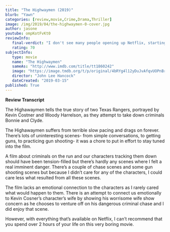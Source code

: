 ```yaml
---
title: "The Highwaymen (2019)"
blurb: "Yawn"
categories: [review,movie,Crime,Drama,Thriller]
image: /img/2019/04/the-highwaymen-0-cover.jpg
author: jasone
youtube: ompKotFvKt0
reviewInfo:
   final-verdict: "I don't see many people opening up Netflix, starting this, and then actually choosing to finish it."
   rating: 70
subjectInfo:
   type: movie
   name: "The Highwaymen"
   sameAs: "http://www.imdb.com/title/tt1860242"
   image: "https://image.tmdb.org/t/p/original/4bRYg4l12yDuJvAfqvUOPnBrxno.jpg"
   director: "John Lee Hancock"
   dateCreated: "2019-03-15"
published: True
---
```


**Review Transcript**

The Highawaymen tells the true story of two Texas Rangers, portrayed by Kevin Costner and Woody Harrelson, as they attempt to take down criminals Bonnie and Clyde.

The Highawaymen suffers from terrible slow pacing and drags on forever. There’s lots of uninteresting scenes- from simple conversations, to getting guns, to practicing gun shooting- it was a chore to put in effort to stay tuned into the film.

A film about criminals on the run and our characters tracking them down should have been tension-filled but there’s hardly any scenes where I felt a real imminent danger. There’s a couple of chase scenes and some gun shooting scenes but because I didn’t care for any of the characters, I could care less what resulted from all these scenes.

The film lacks an emotional connection to the characters as I rarely cared what would happen to them. There is an attempt to connect us emotionally to Kevin Cosner’s character’s wife by showing his worrisome wife show concern as he chooses to venture off on his dangerous criminal chase and I did enjoy that scene.

However, with everything that’s available on Netflix, I can’t recommend that you spend over 2 hours of your life on this very boring movie.
